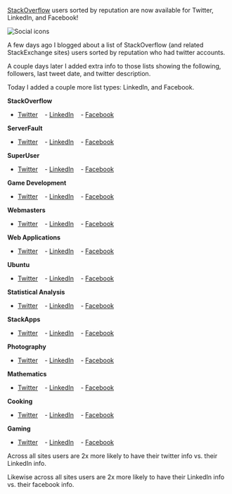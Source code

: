 [StackOverflow][0] users sorted by reputation are now available for Twitter, LinkedIn, and Facebook!

![Social icons][img_1]

A few days ago I blogged about a list of StackOverflow (and related StackExchange sites) users sorted by reputation who had twitter accounts.   

A couple days later I added extra info to those lists showing the following, followers, last tweet date, and twitter description. 

Today I added a couple more list types: LinkedIn, and Facebook.

**StackOverflow**  
- [Twitter][t1] &nbsp;&nbsp; - [LinkedIn][l1] &nbsp;&nbsp; - [Facebook][f1]

**ServerFault**  
- [Twitter][t2] &nbsp;&nbsp; - [LinkedIn][l2] &nbsp;&nbsp; - [Facebook][f2]  

**SuperUser**  
- [Twitter][t3] &nbsp;&nbsp; - [LinkedIn][l3] &nbsp;&nbsp; - [Facebook][f3]

**Game Development**  
- [Twitter][t4] &nbsp;&nbsp; - [LinkedIn][l4] &nbsp;&nbsp; - [Facebook][f4]

**Webmasters**  
- [Twitter][t5] &nbsp;&nbsp; - [LinkedIn][l5] &nbsp;&nbsp; - [Facebook][f5]

**Web Applications**  
- [Twitter][t6] &nbsp;&nbsp; - [LinkedIn][l6] &nbsp;&nbsp; - [Facebook][f6]

**Ubuntu**  
- [Twitter][t7] &nbsp;&nbsp; - [LinkedIn][l7] &nbsp;&nbsp; - [Facebook][f7]

**Statistical Analysis**  
- [Twitter][t8] &nbsp;&nbsp; - [LinkedIn][l8] &nbsp;&nbsp; - [Facebook][f8]

**StackApps**  
- [Twitter][t9] &nbsp;&nbsp; - [LinkedIn][l9] &nbsp;&nbsp; - [Facebook][f9]

**Photography**  
- [Twitter][t10] &nbsp;&nbsp; - [LinkedIn][l10] &nbsp;&nbsp; - [Facebook][f10]

**Mathematics**  
- [Twitter][t11] &nbsp;&nbsp; - [LinkedIn][l11] &nbsp;&nbsp; - [Facebook][f11]

**Cooking**  
- [Twitter][t12] &nbsp;&nbsp; - [LinkedIn][l12] &nbsp;&nbsp; - [Facebook][f12]

**Gaming**  
- [Twitter][t13] &nbsp;&nbsp; - [LinkedIn][l13] &nbsp;&nbsp; - [Facebook][f13]

Across all sites users are 2x more likely to have their twitter info vs. their LinkedIn info.
  
Likewise across all sites users are 2x more likely to have their LinkedIn info vs. their facebook info. 

[0]: http://www.stackoverflow.com/
[t1]: http://www.brianbondy.com/stackexchange-twitter/stackoverflow
[t2]: http://www.brianbondy.com/stackexchange-twitter/serverfault
[t3]: http://www.brianbondy.com/stackexchange-twitter/superuser
[t4]: http://www.brianbondy.com/stackexchange-twitter/gamedevelopment
[t5]: http://www.brianbondy.com/stackexchange-twitter/webmasters
[t6]: http://www.brianbondy.com/stackexchange-twitter/webapplications
[t7]: http://www.brianbondy.com/stackexchange-twitter/ubuntu
[t8]: http://www.brianbondy.com/stackexchange-twitter/statisticalanalysis
[t9]: http://www.brianbondy.com/stackexchange-twitter/stackapps
[t10]: http://www.brianbondy.com/stackexchange-twitter/photography
[t11]: http://www.brianbondy.com/stackexchange-twitter/mathematics
[t12]: http://www.brianbondy.com/stackexchange-twitter/cooking
[t13]: http://www.brianbondy.com/stackexchange-twitter/gaming


[l1]: http://www.brianbondy.com/stackexchange-linkedin/stackoverflow
[l2]: http://www.brianbondy.com/stackexchange-linkedin/serverfault
[l3]: http://www.brianbondy.com/stackexchange-linkedin/superuser
[l4]: http://www.brianbondy.com/stackexchange-linkedin/gamedevelopment
[l5]: http://www.brianbondy.com/stackexchange-linkedin/webmasters
[l6]: http://www.brianbondy.com/stackexchange-linkedin/webapplications
[l7]: http://www.brianbondy.com/stackexchange-linkedin/ubuntu
[l8]: http://www.brianbondy.com/stackexchange-linkedin/statisticalanalysis
[l9]: http://www.brianbondy.com/stackexchange-linkedin/stackapps
[l10]: http://www.brianbondy.com/stackexchange-linkedin/photography
[l11]: http://www.brianbondy.com/stackexchange-linkedin/mathematics
[l12]: http://www.brianbondy.com/stackexchange-linkedin/cooking
[l13]: http://www.brianbondy.com/stackexchange-linkedin/gaming


[f1]: http://www.brianbondy.com/stackexchange-facebook/stackoverflow
[f2]: http://www.brianbondy.com/stackexchange-facebook/serverfault
[f3]: http://www.brianbondy.com/stackexchange-facebook/superuser
[f4]: http://www.brianbondy.com/stackexchange-facebook/gamedevelopment
[f5]: http://www.brianbondy.com/stackexchange-facebook/webmasters
[f6]: http://www.brianbondy.com/stackexchange-facebook/webapplications
[f7]: http://www.brianbondy.com/stackexchange-facebook/ubuntu
[f8]: http://www.brianbondy.com/stackexchange-facebook/statisticalanalysis
[f9]: http://www.brianbondy.com/stackexchange-facebook/stackapps
[f10]: http://www.brianbondy.com/stackexchange-facebook/photography
[f11]: http://www.brianbondy.com/stackexchange-facebook/mathematics
[f12]: http://www.brianbondy.com/stackexchange-facebook/cooking
[f13]: http://www.brianbondy.com/stackexchange-facebook/gaming

[img_1]: http://www.brianbondy.com/static/img/blogpost_107/socialIcons.png
